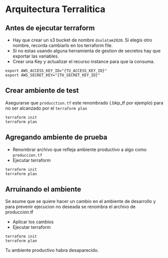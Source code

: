 # Arquitectura Terralitica

## Antes de ejecutar terraform
* Hay que crear un s3 bucket de nombre `dsolatam2020`. Si elegis otro nombre, recorda cambiarlo en los terraform file.
* Si no estas usando alguna herramienta de gestion de secretos hay que exportar las variables.
* Crear una Key y actualizar el recurso instance para que la consuma.

```
export AWS_ACCESS_KEY_ID="{TU_ACCESS_KEY_ID}"
export AWS_SECRET_KEY="{TU_SECRET_KEY_ID}"
```

## Crear ambiente de test
Asegurarse que `producction.tf` este renombrado (.bkp_tf por ejemplo) para no ser alcanzado por el `terraform plan`
```
terraform init
terraform plan
```

## Agregando ambiente de prueba
* Renombrar archivo que refleja ambiente productivo a algo como `produccion.tf`
* Ejecutar terraform
```
terraform init
terraform plan
```

## Arruinando el ambiente
Se asume que se quiere hacer un cambio en el ambiente de desarrollo y para prevenir ejecucion no deseada se renombra el archivo de produccion.tf
* Aplicar los cambios 
* Ejecutar terraform
```
terraform init
terraform plan
```

Tu ambiente productivo habra desaparecido.
